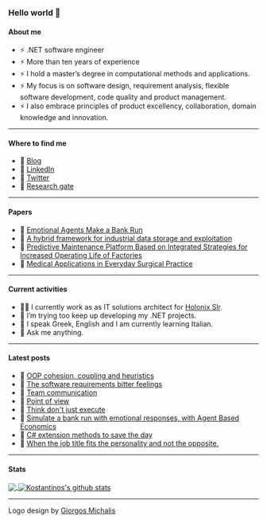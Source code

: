 ### Hello world 👋

#### About me

- ⚡ .NET software engineer
- ⚡ More than ten years of experience
- ⚡ I hold a master’s degree in computational methods and applications.
- ⚡ My focus is on software design, requirement analysis, flexible software development, code quality and product management. 
- ⚡ I also embrace principles of product excellency, collaboration, domain knowledge and innovation.

---

#### Where to find me

- 🔗 [Blog](https://grevenitis.me/)
- 🔗 [LinkedIn](https://www.linkedin.com/in/konstantinosgrevenitis/)
- 🔗 [Twitter](https://twitter.com/grevenitisk)
- 🔗 [Research gate](https://www.researchgate.net/profile/Konstantinos_Grevenitis)

---

#### Papers

- 📃 [Emotional Agents Make a Bank Run](https://www.researchgate.net/publication/348204430_Emotional_Agents_Make_a_Bank_Run)
- 📃 [A hybrid framework for industrial data storage and exploitation](https://www.researchgate.net/publication/333987258_A_hybrid_framework_for_industrial_data_storage_and_exploitation)
- 📃 [Predictive Maintenance Platform Based on Integrated Strategies for Increased Operating Life of Factories](https://www.researchgate.net/publication/327204091_Predictive_Maintenance_Platform_Based_on_Integrated_Strategies_for_Increased_Operating_Life_of_Factories)
- 📃 [Medical Applications in Everyday Surgical Practice](https://www.researchgate.net/publication/323837515_Medical_Applications_in_Everyday_Surgical_Practice)

---

#### Current activities

- 👨‍💻 I currently work as as IT solutions architect for <a href="http://holonix.it/">Holonix Slr</a>. 
- 🔭 I’m trying too keep up developing my .NET projects.
- 🌱 I speak Greek, English and I am currently learning Italian.
- 💬 Ask me anything.

---

#### Latest posts
- 📝 [OOP cohesion, coupling and heuristics](https://grevenitis.me/2022/07/16/oop-cohesion-coupling-and-heuristics/)
- 📝 [The software requirements bitter feelings](https://grevenitis.me/2021/03/26/the-software-requirements-bitter-feelings/)
- 📝 [Team communication](https://grevenitis.me/2021/02/16/team-communication/)
- 📝 [Point of view](https://grevenitis.me/2020/12/24/point-of-view/)
- 📝 [Think don't just execute](https://grevenitis.me/2020/12/13/think-dont-just-execute/)
- 📝 [Simulate a bank run with emotional responses, with Agent Based Economics](https://grevenitis.me/2020/12/06/simulate-a-bank-run-with-emotional-responses-with-agent-based-economics/)
- 📝 [C# extension methods to save the day](https://grevenitis.me/2020/11/29/c-extension-methods-to-save-the-day/)
- 📝 [When the job title fits the personality and not the opposite.](https://grevenitis.me/2020/10/20/when-the-job-title-fits-the-personality-and-not-the-opposite/)

---

#### Stats

<a href="https://github.com/kostasgrevenitis">
  <img align="center" src="https://github-readme-stats.vercel.app/api/top-langs/?username=kostasgrevenitis&theme=graywhite&hide_langs_below=1" />
</a>

<a href="https://github.com/kostasgrevenitis">
 <img align="center" src="https://github-readme-stats.vercel.app/api?username=kostasgrevenitis&show_icons=true&theme=graywhite&line_height=27" alt="Kostantinos's github stats"/>
</a>

---

Logo design by [Giorgos Michalis](https://www.omega-point.net/)
